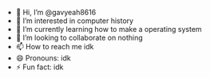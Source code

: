 - 👋 Hi, I’m @gavyeah8616
- 👀 I’m interested in computer history
- 🌱 I’m currently learning how to make a operating system
- 💞️ I’m looking to collaborate on nothing
- 📫 How to reach me idk
- 😄 Pronouns: idk
- ⚡ Fun fact: idk

<!---
gavyeah8616/gavyeah8616 is a ✨ special ✨ repository because its `README.md` (this file) appears on your GitHub profile.
You can click the Preview link to take a look at your changes.
--->
